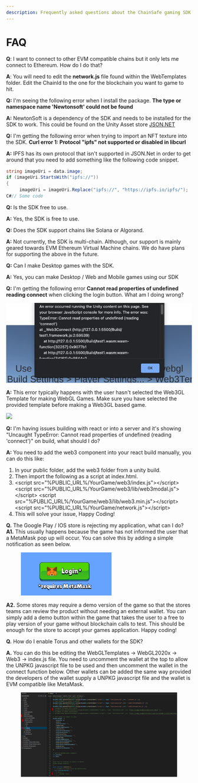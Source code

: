 ```yaml
---
description: Frequently asked questions about the ChainSafe gaming SDK.
---
```


# FAQ

**Q**: I want to connect to other EVM compatible chains but it only lets me connect to Ethereum. How do I do that?

**A**: You will need to edit the **network.js** file found within the WebTemplates folder. Edit the ChainId to the one for the blockchain you want to game to hit.

**Q:**  I'm seeing the following error when I install the package. **The type or namespace name 'Newtonsoft' could not be found**

**A:** NewtonSoft is a dependency of the SDK and needs to be installed for the SDK to work. This could be found on the Unity Asset store [JSON.NET](https://assetstore.unity.com/packages/tools/input-management/json-net-for-unity-11347)

**Q:** I'm getting the following error when trying to import an NFT texture into the SDK. **Curl error 1: Protocol "ipfs" not supported or disabled in libcurl**

**A:** IPFS has its own protocol that isn't supported in JSON.Net in order to get around that you need to add something like the following code snippet.

```csharp
string imageUri = data.image;
if (imageUri.StartsWith("ipfs://"))
{
     imageUri = imageUri.Replace("ipfs://", "https://ipfs.io/ipfs/");
C#// Some code
```

**Q:** Is the SDK free to use.&#x20;

**A:** Yes, the SDK is free to use.

**Q:** Does the SDK support chains like Solana or Algorand.

**A:** Not currently, the SDK is multi-chain. Although, our support is mainly geared towards EVM Ethereum Virtual Machine chains. We do have plans for supporting the above in the future.

**Q:** Can I make Desktop games with the SDK.

**A:** Yes, you can make Desktop / Web and Mobile games using our SDK

**Q:** I'm getting the following error **Cannot read properties of undefined reading connect** when clicking the login button. What am I doing wrong?

![](.gitbook/assets/image0.jpg)

**A:** This error typically happens with the user hasn't selected the Web3GL Template for making WebGL Games. Make sure you have selected the provided template before making a Web3GL based game.

![](.gitbook/assets/webgl\_template.png)

**Q:** I'm having issues building with react or into a server and it's showing "Uncaught TypeError: Cannot read properties of undefined (reading 'connect')" on build, what should I do?

**A:**  You need to add the web3 component into your react build manually, you can do this like:

1. &#x20;In your public folder, add the web3 folder from a unity build.
2. Then import the following as a script at index.html.
3. \<script src="%PUBLIC\_URL%/YourGame/web3/index.js">\</script> \<script src="%PUBLIC\_URL%/YourGame/web3/lib/web3modal.js">\</script> \<script src="%PUBLIC\_URL%/YourGame/web3/lib/web3.min.js">\</script> \<script src="%PUBLIC\_URL%/YourGame/network.js">\</script>
4. This will solve your issue, Happy Coding!

**Q.** The Google Play / IOS store is rejecting my application, what can I do?\
**A1.** This usually happens because the game has not informed the user that a MetaMask pop up will occur. You can solve this by adding a simple notification as seen below.

<figure><img src=".gitbook/assets/reqMetamask.png" alt=""><figcaption></figcaption></figure>

**A2.** Some stores may require a demo version of the game so that the stores teams can review the product without needing an external wallet. You can simply add a demo button within the game that takes the user to a free to play version of your game without blockchain calls to test. This should be enough for the store to accept your games application. Happy coding!

**Q.** How do I enable Torus and other wallets for the SDK?

**A.** You can do this be editing the WebGLTemplates -> WebGL2020x -> Web3 -> index.js file. You need to uncomment the wallet at the top to allow the UNPKG javascript file to be used and then uncomment the wallet in the connect function below. Other wallets can be added the same way provided the developers of the wallet supply a UNPKG javascript file and the wallet is EVM compatible like MetaMask.

<figure><img src=".gitbook/assets/EnablingAlternateWallets.png" alt=""><figcaption></figcaption></figure>
